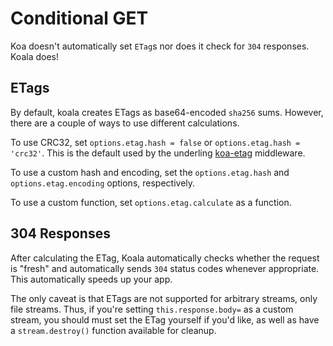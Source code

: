 
# Conditional GET

Koa doesn't automatically set `ETag`s nor does it check for `304` responses.
Koala does!

## ETags

By default, koala creates ETags as base64-encoded `sha256` sums.
However, there are a couple of ways to use different calculations.

To use CRC32, set `options.etag.hash = false` or `options.etag.hash = 'crc32'`.
This is the default used by the underling [koa-etag](https://github.com/koajs/etag) middleware.

To use a custom hash and encoding, set the `options.etag.hash` and `options.etag.encoding`
options, respectively.

To use a custom function, set `options.etag.calculate` as a function.

## 304 Responses

After calculating the ETag,
Koala automatically checks whether the request is "fresh"
and automatically sends `304` status codes whenever appropriate.
This automatically speeds up your app.

The only caveat is that ETags are not supported for arbitrary streams,
only file streams.
Thus, if you're setting `this.response.body=` as a custom stream,
you should must set the ETag yourself if you'd like,
as well as have a `stream.destroy()` function available for cleanup.
